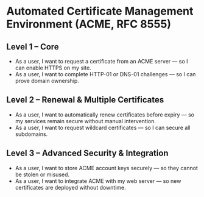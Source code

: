# Automated Certificate Management Environment (ACME, RFC 8555)

## Level 1 – Core
- As a user, I want to request a certificate from an ACME server — so I can enable HTTPS on my site.  
- As a user, I want to complete HTTP-01 or DNS-01 challenges — so I can prove domain ownership.  

## Level 2 – Renewal & Multiple Certificates
- As a user, I want to automatically renew certificates before expiry — so my services remain secure without manual intervention.  
- As a user, I want to request wildcard certificates — so I can secure all subdomains.  

## Level 3 – Advanced Security & Integration
- As a user, I want to store ACME account keys securely — so they cannot be stolen or misused.  
- As a user, I want to integrate ACME with my web server — so new certificates are deployed without downtime.  
